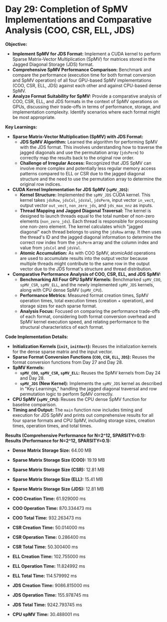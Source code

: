 # Day 29: Completion of SpMV Implementations and Comparative Analysis (COO, CSR, ELL, JDS)

**Objective:**
- **Implement SpMV for JDS Format:** Implement a CUDA kernel to perform Sparse Matrix-Vector Multiplication (SpMV) for matrices stored in the Jagged Diagonal Storage (JDS) format.
- **Comprehensive SpMV Performance Comparison:**  Benchmark and compare the performance (execution time for both format conversion and SpMV operation) of all four GPU-based SpMV implementations (COO, CSR, ELL, JDS) against each other and against CPU-based dense SpMV.
- **Analyze Format Suitability for SpMV:**  Provide a comparative analysis of COO, CSR, ELL, and JDS formats in the context of SpMV operations on GPUs, discussing their trade-offs in terms of performance, storage, and implementation complexity.  Identify scenarios where each format might be most appropriate.

**Key Learnings:**
- **Sparse Matrix-Vector Multiplication (SpMV) with JDS Format:**
    - **JDS SpMV Algorithm:** Learned the algorithm for performing SpMV with the JDS format. This involves understanding how to traverse the jagged diagonals and use the permutation array (`jdsPerm`) to correctly map the results back to the original row order.
    - **Challenge of Irregular Access:**  Recognized that JDS SpMV can involve more complex and potentially less regular memory access patterns compared to ELL or CSR due to the jagged diagonal structure and the need to use the permutation array to determine the original row indices.
- **CUDA Kernel Implementation for JDS SpMV (`spMV_JDS`):**
    - **Kernel Structure:** Implemented the `spMV_JDS` CUDA kernel. This kernel takes `jdsRow`, `jdsCol`, `jdsVal`, `jdsPerm`, input vector `in_vect`, output vector `out_vect`, `non_zero_jds`, and `jds_max_nnz` as inputs.
    - **Thread Mapping and Jagged Diagonal Traversal:** The kernel is designed to launch threads equal to the total number of non-zero elements (`non_zero_jds`).  Each thread is responsible for processing one non-zero element. The kernel calculates which "jagged diagonal" each thread belongs to using the `jdsRow` array. It then uses the thread's ID and the jagged diagonal information to determine the correct row index from the `jdsPerm` array and the column index and value from `jdsCol` and `jdsVal`.
    - **Atomic Accumulation:** As with COO SpMV, atomicAdd operations are used to accumulate results into the output vector because multiple threads might contribute to the same row in the output vector due to the JDS format's structure and thread distribution.
- **Comparative Performance Analysis of COO, CSR, ELL, and JDS SpMV:**
    - **Benchmarking All Four GPU SpMV Kernels:**  Benchmarked `spMV_COO`, `spMV_CSR`, `spMV_ELL`, and the newly implemented `spMV_JDS` kernels, along with CPU dense SpMV (`spMV_CPU`).
    - **Performance Metrics:** Measured format creation times, SpMV operation times, total execution times (creation + operation), and storage sizes for each sparse format.
    - **Analysis Focus:**  Focused on comparing the performance trade-offs of each format, considering both format conversion overhead and SpMV kernel execution speed, and relating performance to the structural characteristics of each format.

**Code Implementation Details:**

- **Initialization Kernels (`init`, `initVect`):** Reuses the initialization kernels for the dense sparse matrix and the input vector.
- **Sparse Format Conversion Functions (`COO`, `CSR`, `ELL`, `JDS`):** Reuses the format conversion functions from Day 27 and Day 28.
- **SpMV Kernels:**
    - **`spMV_COO`, `spMV_CSR`, `spMV_ELL`:** Reuses the SpMV kernels from Day 24 and Day 28.
    - **`spMV_JDS` (New Kernel):** Implements the `spMV_JDS` kernel as described in "Key Learnings," handling the jagged diagonal traversal and row permutation logic to perform SpMV correctly.
- **CPU SpMV (`spMV_CPU`):** Reuses the CPU dense SpMV function for baseline comparison.
- **Timing and Output:**  The `main` function now includes timing and execution for JDS SpMV and prints out comprehensive results for all four sparse formats and CPU SpMV, including storage sizes, creation times, operation times, and total times.

**Results (Comprehensive Performance for N=2^12, SPARSITY=0.1):**
**Results (Performance for N=2^12, SPARSITY=0.1):**
- **Dense Matrix Storage Size:** 64.00 MB
- **Sparse Matrix Storage Size (COO):** 19.19 MB
- **Sparse Matrix Storage Size (CSR):** 12.81 MB
- **Sparse Matrix Storage Size (ELL):** 15.41 MB
- **Sparse Matrix Storage Size (JDS):** 12.81 MB

- **COO Creation Time:** 61.929000 ms
- **COO Operation Time:** 870.334473 ms
- **COO Total Time:** 932.263473 ms

- **CSR Creation Time:** 50.014000 ms
- **CSR Operation Time:** 0.286400 ms
- **CSR Total Time:** 50.300400 ms

- **ELL Creation Time:** 102.755000 ms
- **ELL Operation Time:** 11.824992 ms
- **ELL Total Time:** 114.579992 ms

- **JDS Creation Time:** 9086.815000 ms
- **JDS Operation Time:** 155.978745 ms
- **JDS Total Time:** 9242.793745 ms

- **CPU spMV Time:** 30.488001 ms